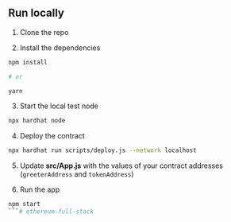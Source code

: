 ## Run locally

1. Clone the repo

2. Install the dependencies

```sh
npm install

# or

yarn
```

3. Start the local test node

```sh
npx hardhat node
```

4. Deploy the contract

```sh
npx hardhat run scripts/deploy.js --network localhost
```

5. Update **src/App.js** with the values of your contract addresses (`greeterAddress` and `tokenAddress`)

6. Run the app

````sh
npm start
```# ethereum-full-stack
````
